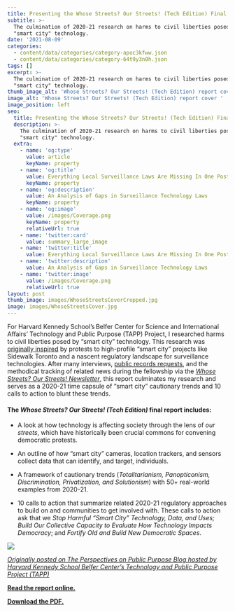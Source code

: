 ```yaml
---
title: Presenting the Whose Streets? Our Streets! (Tech Edition) Final Report
subtitle: >-
  The culmination of 2020-21 research on harms to civil liberties posed by
  "smart city" technology.
date: '2021-08-09'
categories:
  - content/data/categories/category-apoc3kfww.json
  - content/data/categories/category-64t9y3n0h.json
tags: []
excerpt: >-
  The culmination of 2020-21 research on harms to civil liberties posed by
  "smart city" technology.
thumb_image_alt: 'Whose Streets? Our Streets! (Tech Edition) report cover '
image_alt: 'Whose Streets? Our Streets! (Tech Edition) report cover '
image_position: left
seo:
  title: Presenting the Whose Streets? Our Streets! (Tech Edition) Final Report
  description: >-
    The culmination of 2020-21 research on harms to civil liberties posed by
    "smart city" technology.
  extra:
    - name: 'og:type'
      value: article
      keyName: property
    - name: 'og:title'
      value: Everything Local Surveillance Laws Are Missing In One Post
      keyName: property
    - name: 'og:description'
      value: An Analysis of Gaps in Surveillance Technology Laws
      keyName: property
    - name: 'og:image'
      value: /images/Coverage.png
      keyName: property
      relativeUrl: true
    - name: 'twitter:card'
      value: summary_large_image
    - name: 'twitter:title'
      value: Everything Local Surveillance Laws Are Missing In One Post
    - name: 'twitter:description'
      value: An Analysis of Gaps in Surveillance Technology Laws
    - name: 'twitter:image'
      value: /images/Coverage.png
      relativeUrl: true
layout: post
thumb_image: images/WhoseStreetsCoverCropped.jpg
image: images/WhoseStreetsCover.jpg
---
```

For Harvard Kennedy School’s Belfer Center for Science and International Affairs’ Technology and Public Purpose (TAPP) Project, I
researched harms to civil liberties posed by “smart city” technology. This research was [originally inspired](https://www.belfercenter.org/publication/introducing-whose-streets-our-streets-developing-interventions-protect-civil-liberties) by protests to high-profile “smart city” projects like Sidewalk Toronto and a nascent regulatory landscape for surveillance technologies. After many interviews, [public records requests](https://www.muckrock.com/project/whose-streets-our-streets-tech-edition-863/), and the methodical tracking of related news during the fellowship via the [*Whose Streets? Our Streets! Newsletter*](https://whosestreets.substack.com/), this report culminates my research and serves as a 2020-21 time capsule of “smart city” cautionary trends and 10 calls to action to blunt these trends.

#### The *Whose Streets? Our Streets! (Tech Edition)* final report includes:

*   A look at how technology is affecting society through the lens of *our streets*, which have historically been crucial commons for convening democratic protests.

*   An outline of how “smart city” cameras, location trackers, and sensors collect data that can identify, and target, individuals.

*   A framework of cautionary trends (*Totalitarianism, Panopticonism, Discrimination, Privatization, and Solutionism*) with 50+ real-world examples from 2020-21.

*   10 calls to action that summarize related 2020-21 regulatory approaches to build on and communities to get involved with. These calls to action ask that we *Stop Harmful “Smart City” Technology, Data, and Uses; Build Our Collective Capacity to Evaluate How Technology Impacts Democracy*; and *Fortify Old and Build New Democratic Spaces*.

![](https://cdn.substack.com/image/fetch/w\_1456,c_limit,f_auto,q_auto:good,fl_progressive:steep/https%3A%2F%2Fbucketeer-e05bbc84-baa3-437e-9518-adb32be77984.s3.amazonaws.com%2Fpublic%2Fimages%2F49a38eb7-a1bc-4e72-ae7a-625e3aaa2432\_2446x1583.jpeg)

[*Originally posted on The Perspectives on Public Purpose Blog hosted by Harvard Kennedy School Belfer Center’s Technology and Public Purpose Project (TAPP)*](https://www.belfercenter.org/publication/whose-streets-our-streets-tech-edition)

**[Read the report online.](https://www.belfercenter.org/publication/whose-streets-our-streets-tech-edition)**

**[Download the PDF.](https://www.belfercenter.org/sites/default/files/2021-08/WhoseStreets.pdf)**



